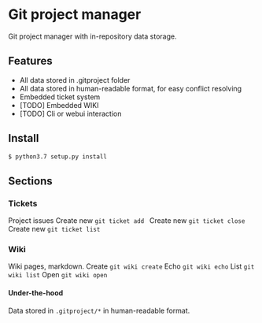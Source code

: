 # Git project manager
Git project manager with in-repository data storage.

## Features
* All data stored in .gitproject folder
* All data stored in human-readable format, for easy conflict resolving
* Embedded ticket system
* [TODO] Embedded WIKI
* [TODO] Cli or webui interaction

## Install
```bash
$ python3.7 setup.py install
```

## Sections
### Tickets
Project issues
Create new `git ticket add `
Create new `git ticket close `
Create new `git ticket list `

### Wiki
Wiki pages, markdown.
Create `git wiki create`
Echo `git wiki echo`
List `git wiki list`
Open `git wiki open`


#### Under-the-hood
Data stored in `.gitproject/*` in human-readable format.
